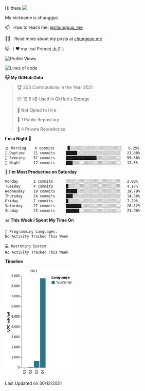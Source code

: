 Hi there <img src="https://media.giphy.com/media/hvRJCLFzcasrR4ia7z/giphy.gif" width="25px">

My nickname is chungguo


📫 &nbsp; How to reach me: [@chungguo_me](https://twitter.com/chungguo_me)

👨‍💻 &nbsp; Read more about my posts at [chungguo.me](https://chungguo.me)

🐱 &nbsp; I :heart: my :cat Prince( 太子 )

<!--START_SECTION:waka-->
![Profile Views](http://img.shields.io/badge/Profile%20Views-421-blue)

![Lines of code](https://img.shields.io/badge/From%20Hello%20World%20I%27ve%20Written-9%20Thousand%20lines%20of%20code-blue)

**🐱 My GitHub Data** 

> 🏆 203 Contributions in the Year 2021
 > 
> 📦 12.6 kB Used in GitHub's Storage 
 > 
> 🚫 Not Opted to Hire
 > 
> 📜 1 Public Repository 
 > 
> 🔑 4 Private Repositories  
 > 
**I'm a Night 🦉** 

```text
🌞 Morning    6 commits      █░░░░░░░░░░░░░░░░░░░░░░░░   6.25% 
🌆 Daytime    21 commits     █████░░░░░░░░░░░░░░░░░░░░   21.88% 
🌃 Evening    57 commits     ██████████████░░░░░░░░░░░   59.38% 
🌙 Night      12 commits     ███░░░░░░░░░░░░░░░░░░░░░░   12.5%

```
📅 **I'm Most Productive on Saturday** 

```text
Monday       2 commits      ░░░░░░░░░░░░░░░░░░░░░░░░░   2.08% 
Tuesday      4 commits      █░░░░░░░░░░░░░░░░░░░░░░░░   4.17% 
Wednesday    19 commits     █████░░░░░░░░░░░░░░░░░░░░   19.79% 
Thursday     14 commits     ███░░░░░░░░░░░░░░░░░░░░░░   14.58% 
Friday       7 commits      █░░░░░░░░░░░░░░░░░░░░░░░░   7.29% 
Saturday     27 commits     ███████░░░░░░░░░░░░░░░░░░   28.12% 
Sunday       23 commits     ██████░░░░░░░░░░░░░░░░░░░   23.96%

```


📊 **This Week I Spent My Time On** 

```text
💬 Programming Languages: 
No Activity Tracked This Week

💻 Operating System: 
No Activity Tracked This Week

```

**Timeline**

![Chart not found](https://raw.githubusercontent.com/chungguo/chungguo/main/charts/bar_graph.png) 


 Last Updated on 30/12/2021
<!--END_SECTION:waka-->
